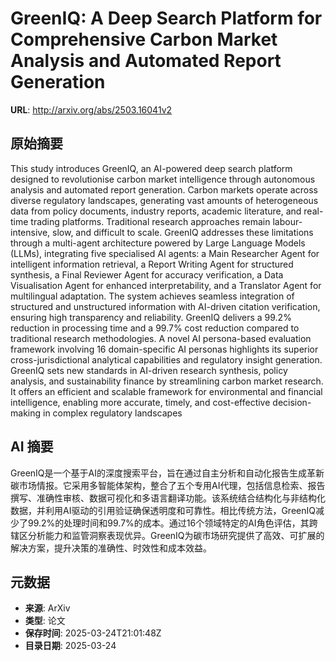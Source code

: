 # GreenIQ: A Deep Search Platform for Comprehensive Carbon Market Analysis and Automated Report Generation

**URL**: http://arxiv.org/abs/2503.16041v2

## 原始摘要

This study introduces GreenIQ, an AI-powered deep search platform designed to
revolutionise carbon market intelligence through autonomous analysis and
automated report generation. Carbon markets operate across diverse regulatory
landscapes, generating vast amounts of heterogeneous data from policy
documents, industry reports, academic literature, and real-time trading
platforms. Traditional research approaches remain labour-intensive, slow, and
difficult to scale. GreenIQ addresses these limitations through a multi-agent
architecture powered by Large Language Models (LLMs), integrating five
specialised AI agents: a Main Researcher Agent for intelligent information
retrieval, a Report Writing Agent for structured synthesis, a Final Reviewer
Agent for accuracy verification, a Data Visualisation Agent for enhanced
interpretability, and a Translator Agent for multilingual adaptation. The
system achieves seamless integration of structured and unstructured information
with AI-driven citation verification, ensuring high transparency and
reliability. GreenIQ delivers a 99.2\% reduction in processing time and a
99.7\% cost reduction compared to traditional research methodologies. A novel
AI persona-based evaluation framework involving 16 domain-specific AI personas
highlights its superior cross-jurisdictional analytical capabilities and
regulatory insight generation. GreenIQ sets new standards in AI-driven research
synthesis, policy analysis, and sustainability finance by streamlining carbon
market research. It offers an efficient and scalable framework for
environmental and financial intelligence, enabling more accurate, timely, and
cost-effective decision-making in complex regulatory landscapes


## AI 摘要

GreenIQ是一个基于AI的深度搜索平台，旨在通过自主分析和自动化报告生成革新碳市场情报。它采用多智能体架构，整合了五个专用AI代理，包括信息检索、报告撰写、准确性审核、数据可视化和多语言翻译功能。该系统结合结构化与非结构化数据，并利用AI驱动的引用验证确保透明度和可靠性。相比传统方法，GreenIQ减少了99.2%的处理时间和99.7%的成本。通过16个领域特定的AI角色评估，其跨辖区分析能力和监管洞察表现优异。GreenIQ为碳市场研究提供了高效、可扩展的解决方案，提升决策的准确性、时效性和成本效益。

## 元数据

- **来源**: ArXiv
- **类型**: 论文
- **保存时间**: 2025-03-24T21:01:48Z
- **目录日期**: 2025-03-24
